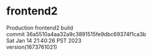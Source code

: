 # frontend2  
Production frontend2 build  
commit 36a5510a4aa32a9c3891515fe9dbc69374f1ca3b  
Sat Jan 14 21:40:26 PST 2023  
version(1673761021)  

